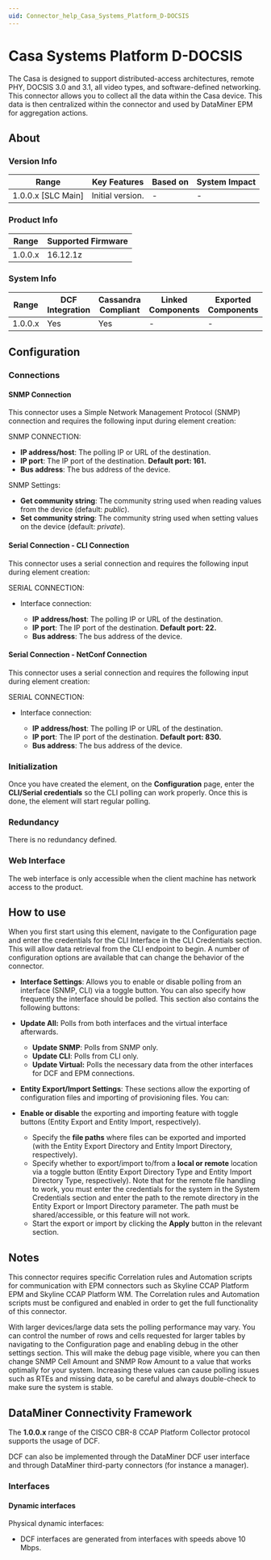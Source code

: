 ```yaml
---
uid: Connector_help_Casa_Systems_Platform_D-DOCSIS
---
```


# Casa Systems Platform D-DOCSIS

The Casa is designed to support distributed-access architectures, remote PHY, DOCSIS 3.0 and 3.1, all video types, and software-defined networking. This connector allows you to collect all the data within the Casa device. This data is then centralized within the connector and used by DataMiner EPM for aggregation actions.

## About

### Version Info

| **Range**            | **Key Features** | **Based on** | **System Impact** |
|----------------------|------------------|--------------|-------------------|
| 1.0.0.x \[SLC Main\] | Initial version. | \-           | \-                |

### Product Info

| **Range** | **Supported Firmware** |
|-----------|------------------------|
| 1.0.0.x   | 16.12.1z               |

### System Info

| **Range** | **DCF Integration** | **Cassandra Compliant** | **Linked Components** | **Exported Components** |
|-----------|---------------------|-------------------------|-----------------------|-------------------------|
| 1.0.0.x   | Yes                 | Yes                     | \-                    | \-                      |

## Configuration

### Connections

#### SNMP Connection

This connector uses a Simple Network Management Protocol (SNMP) connection and requires the following input during element creation:

SNMP CONNECTION:

- **IP address/host**: The polling IP or URL of the destination.
- **IP port**: The IP port of the destination. **Default port: 161.**
- **Bus address**: The bus address of the device.

SNMP Settings:

- **Get community string**: The community string used when reading values from the device (default: *public*).
- **Set community string**: The community string used when setting values on the device (default: *private*).

#### Serial Connection - CLI Connection

This connector uses a serial connection and requires the following input during element creation:

SERIAL CONNECTION:

- Interface connection:

  - **IP address/host**: The polling IP or URL of the destination.
  - **IP port**: The IP port of the destination. **Default port: 22.**
  - **Bus address**: The bus address of the device.

#### Serial Connection - NetConf Connection

This connector uses a serial connection and requires the following input during element creation:

SERIAL CONNECTION:

- Interface connection:

  - **IP address/host**: The polling IP or URL of the destination.
  - **IP port**: The IP port of the destination. **Default port: 830.**
  - **Bus address**: The bus address of the device.

### Initialization

Once you have created the element, on the **Configuration** page, enter the **CLI/Serial credentials** so the CLI polling can work properly. Once this is done, the element will start regular polling.

### Redundancy

There is no redundancy defined.

### Web Interface

The web interface is only accessible when the client machine has network access to the product.

## How to use

When you first start using this element, navigate to the Configuration page and enter the credentials for the CLI Interface in the CLI Credentials section. This will allow data retrieval from the CLI endpoint to begin. A number of configuration options are available that can change the behavior of the connector.

- **Interface Settings**: Allows you to enable or disable polling from an interface (SNMP, CLI) via a toggle button. You can also specify how frequently the interface should be polled. This section also contains the following buttons:

- **Update All:** Polls from both interfaces and the virtual interface afterwards.
  - **Update SNMP**: Polls from SNMP only.
  - **Update CLI**: Polls from CLI only.
  - **Update Virtual:** Polls the necessary data from the other interfaces for DCF and EPM connections.

- **Entity Export/Import Settings**: These sections allow the exporting of configuration files and importing of provisioning files. You can:

- **Enable or disable** the exporting and importing feature with toggle buttons (Entity Export and Entity Import, respectively).
  - Specify the **file paths** where files can be exported and imported (with the Entity Export Directory and Entity Import Directory, respectively).
  - Specify whether to export/import to/from a **local or remote** location via a toggle button (Entity Export Directory Type and Entity Import Directory Type, respectively). Note that for the remote file handling to work, you must enter the credentials for the system in the System Credentials section and enter the path to the remote directory in the Entity Export or Import Directory parameter. The path must be shared/accessible, or this feature will not work.
  - Start the export or import by clicking the **Apply** button in the relevant section.

## Notes

This connector requires specific Correlation rules and Automation scripts for communication with EPM connectors such as Skyline CCAP Platform EPM and Skyline CCAP Platform WM. The Correlation rules and Automation scripts must be configured and enabled in order to get the full functionality of this connector.

With larger devices/large data sets the polling performance may vary. You can control the number of rows and cells requested for larger tables by navigating to the Configuration page and enabling debug in the other settings section. This will make the debug page visible, where you can then change SNMP Cell Amount and SNMP Row Amount to a value that works optimally for your system. Increasing these values can cause polling issues such as RTEs and missing data, so be careful and always double-check to make sure the system is stable.

## DataMiner Connectivity Framework

The **1.0.0.x** range of the CISCO CBR-8 CCAP Platform Collector protocol supports the usage of DCF.

DCF can also be implemented through the DataMiner DCF user interface and through DataMiner third-party connectors (for instance a manager).

### Interfaces

#### Dynamic interfaces

Physical dynamic interfaces:

- DCF interfaces are generated from interfaces with speeds above 10 Mbps.
